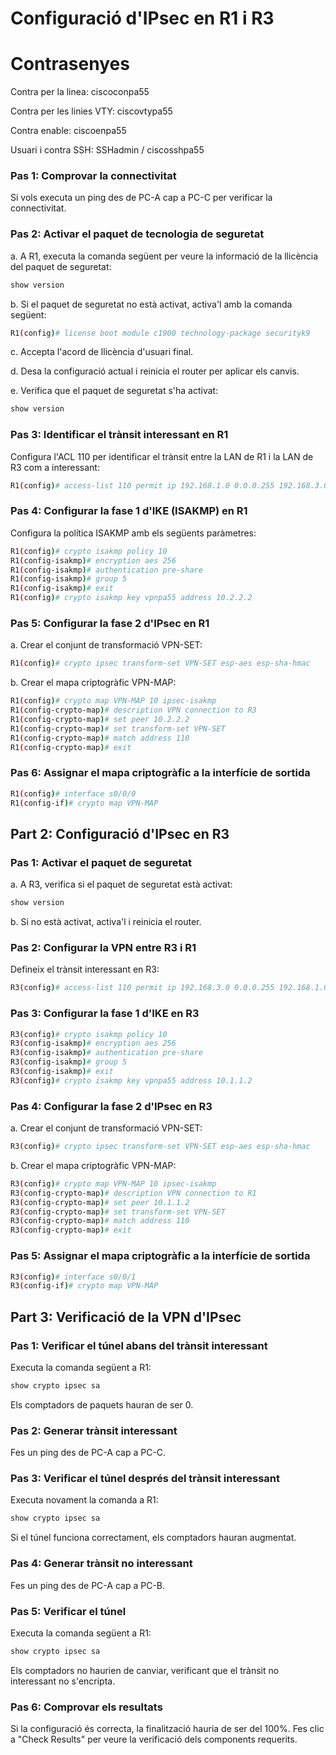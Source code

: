 # Configuració d'IPsec en R1 i R3

# Contrasenyes
Contra per la linea: ciscoconpa55

Contra per les linies VTY: ciscovtypa55

Contra enable: ciscoenpa55

Usuari i contra SSH: SSHadmin / ciscosshpa55

### Pas 1: Comprovar la connectivitat

Si vols executa un ping des de PC-A cap a PC-C per verificar la connectivitat.

### Pas 2: Activar el paquet de tecnologia de seguretat

a. A R1, executa la comanda següent per veure la informació de la llicència del paquet de seguretat:

```bash
show version
```

b. Si el paquet de seguretat no està activat, activa'l amb la comanda següent:

```bash
R1(config)# license boot module c1900 technology-package securityk9
```

c. Accepta l'acord de llicència d'usuari final.

d. Desa la configuració actual i reinicia el router per aplicar els canvis.

e. Verifica que el paquet de seguretat s'ha activat:

```bash
show version
```

### Pas 3: Identificar el trànsit interessant en R1

Configura l'ACL 110 per identificar el trànsit entre la LAN de R1 i la LAN de R3 com a interessant:

```bash
R1(config)# access-list 110 permit ip 192.168.1.0 0.0.0.255 192.168.3.0 0.0.0.255
```

### Pas 4: Configurar la fase 1 d'IKE (ISAKMP) en R1

Configura la política ISAKMP amb els següents paràmetres:

```bash
R1(config)# crypto isakmp policy 10
R1(config-isakmp)# encryption aes 256
R1(config-isakmp)# authentication pre-share
R1(config-isakmp)# group 5
R1(config-isakmp)# exit
R1(config)# crypto isakmp key vpnpa55 address 10.2.2.2
```

### Pas 5: Configurar la fase 2 d'IPsec en R1

a. Crear el conjunt de transformació VPN-SET:

```bash
R1(config)# crypto ipsec transform-set VPN-SET esp-aes esp-sha-hmac
```

b. Crear el mapa criptogràfic VPN-MAP:

```bash
R1(config)# crypto map VPN-MAP 10 ipsec-isakmp
R1(config-crypto-map)# description VPN connection to R3
R1(config-crypto-map)# set peer 10.2.2.2
R1(config-crypto-map)# set transform-set VPN-SET
R1(config-crypto-map)# match address 110
R1(config-crypto-map)# exit
```

### Pas 6: Assignar el mapa criptogràfic a la interfície de sortida

```bash
R1(config)# interface s0/0/0
R1(config-if)# crypto map VPN-MAP
```

## Part 2: Configuració d'IPsec en R3

### Pas 1: Activar el paquet de seguretat

a. A R3, verifica si el paquet de seguretat està activat:

```bash
show version
```

b. Si no està activat, activa'l i reinicia el router.

### Pas 2: Configurar la VPN entre R3 i R1

Defineix el trànsit interessant en R3:

```bash
R3(config)# access-list 110 permit ip 192.168.3.0 0.0.0.255 192.168.1.0 0.0.0.255
```

### Pas 3: Configurar la fase 1 d'IKE en R3

```bash
R3(config)# crypto isakmp policy 10
R3(config-isakmp)# encryption aes 256
R3(config-isakmp)# authentication pre-share
R3(config-isakmp)# group 5
R3(config-isakmp)# exit
R3(config)# crypto isakmp key vpnpa55 address 10.1.1.2
```

### Pas 4: Configurar la fase 2 d'IPsec en R3

a. Crear el conjunt de transformació VPN-SET:

```bash
R3(config)# crypto ipsec transform-set VPN-SET esp-aes esp-sha-hmac
```

b. Crear el mapa criptogràfic VPN-MAP:

```bash
R3(config)# crypto map VPN-MAP 10 ipsec-isakmp
R3(config-crypto-map)# description VPN connection to R1
R3(config-crypto-map)# set peer 10.1.1.2
R3(config-crypto-map)# set transform-set VPN-SET
R3(config-crypto-map)# match address 110
R3(config-crypto-map)# exit
```

### Pas 5: Assignar el mapa criptogràfic a la interfície de sortida

```bash
R3(config)# interface s0/0/1
R3(config-if)# crypto map VPN-MAP
```

## Part 3: Verificació de la VPN d'IPsec

### Pas 1: Verificar el túnel abans del trànsit interessant

Executa la comanda següent a R1:

```bash
show crypto ipsec sa
```

Els comptadors de paquets hauran de ser 0.

### Pas 2: Generar trànsit interessant

Fes un ping des de PC-A cap a PC-C.

### Pas 3: Verificar el túnel després del trànsit interessant

Executa novament la comanda a R1:

```bash
show crypto ipsec sa
```

Si el túnel funciona correctament, els comptadors hauran augmentat.

### Pas 4: Generar trànsit no interessant

Fes un ping des de PC-A cap a PC-B.

### Pas 5: Verificar el túnel

Executa la comanda següent a R1:

```bash
show crypto ipsec sa
```

Els comptadors no haurien de canviar, verificant que el trànsit no interessant no s'encripta.

### Pas 6: Comprovar els resultats

Si la configuració és correcta, la finalització hauria de ser del 100%. Fes clic a "Check Results" per veure la verificació dels components requerits.

